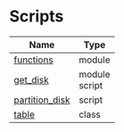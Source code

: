 # Scripts
| Name | Type |
| --- | --- |
| [functions](functions.py) | module |
| [get_disk](get_disk.py) | module<br>script |
| [partition_disk](partition_disk.py) | script |
| [table](table.py) | class |